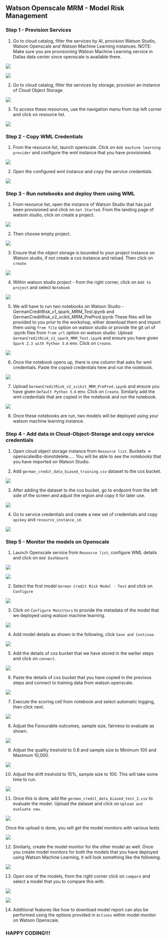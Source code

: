 ## Watson Openscale MRM - Model Risk Management

### Step 1 - Provision Services

1. Go to cloud catalog, filter the services by AI, provision Watson Studio, Watson Openscale and Watson Machine Learning instances.
NOTE: Make sure you are provisioning Watson Machine Learning service in Dallas data center since openscale is available there.

![](img/cloud-01.png)

![](img/cloud-02.png)

2. Go to cloud catalog, filter the services by storage, provision an instance of Cloud Object Storage.

![](img/cloud-03.png)

3. To access these resources, use the navigation menu from top left corner and click on resource list.

![](img/cloud-04.png)

### Step 2 - Copy WML Credentials

1. From the resource list, launch openscale. Click on ```Add machine learning provider``` and configure the wml instance that you have provisioned.

![](img/openscale-wml.png)

2. Open the configured wml instance and copy the service credentials.

![](img/wml-cred.png)


### Step 3 - Run notebooks and deploy them using WML

1. From resource list, open the instance of Watson Studio that has just been provisioned and click on ```Get Started```. From the landing page of watson studio, click on create a project.

![](img/ws-01.png)

2. Then choose empty project.

![](img/ws-02.png)

3. Ensure that the object storage is bounded to your project instance on Watson studio, if not create a cos instance and reload. Then click on ```create```

![](img/ws-03.png)

4. Within watson studio project - from the right corner, click on ```Add to project``` and select ```Notebook```

![](img/ws-04.png)

5. We will have to run two notebooks on Watson Studio - GermanCreditRisk_v1_spark_MRM_Test.ipynb and GermanCreditRisk_v2_scikit_MRM_PreProd.ipynb
These files will be provided to you prior to the workshop, either download them and import them using ```from file``` option on watson studio or provide the git url of .ipynb files from  ```from url``` option on watson studio. Upload ```GermanCreditRisk_v1_spark_MRM_Test.ipynb``` and ensure you have given ```Spark 2.3 with Python 3.6``` env. Click on ```Create```.

![](img/ws-05.png)

6. Once the notebook opens up, there is one column that asks for wml credentials. Paste the copied credentials here and run the notebook.

![](img/ws-06.png)

7. Upload ```GermanCreditRisk_v2_scikit_MRM_PreProd.ipynb``` and ensure you have given ```Default Python 3.6``` env. Click on ```Create```. Similarly add the wml credentials that are copied in the notebook and run the notebook.

![](img/ws-07.png)

8. Once these notebooks are run, two models will be deployed using your watson machine learning instance.


### Step 4 - Add data in Cloud-Object-Storage and copy service credentials

1. Open cloud object storage instance from ```Resource list```.
Buckets -> openscaledbs-donotdelete..... You will be able to see the notebooks that you have imported on Watson Studio.

2. Add ```german_credit_data_biased_training.csv``` dataset to the cos bucket.

![](img/cos.png)

3. After adding the dataset to the cos bucket, go to endpoint from the left side of the screen and adjust the region and copy it for later use.

![](img/cos-01.png)

4. Go to service credentials and create a new set of credentials and copy ```apikey``` and ```resource_instance_id```.

![](img/cos-02.png)

### Step 5 - Monitor the models on Openscale

1. Launch Openscale service from ```Resource list```, configure WML details and click on ```Add Dashboard```.

![](img/openscale-wml.png)

![](img/wos-03.png)

2. Select the first model ```German Credit Risk Model - Test``` and click on ```Configure```

![](img/wos-04.png)

3. Click on ```Configure Monittors``` to provide the metadata of the model that we deployed using watson machine learning.

![](img/wos-05.png)

4. Add model details as shown in the following, click ```Save and Continue```.

![](img/wos-06.png)

5. Add the details of cos bucket that we have stored in the earlier steps and click on ```connect```.

![](img/wos-07.png)

6. Paste the details of cos bucket that you have copied in the previous steps and connect to training data from watson openscale.

![](img/wos-08.png)

7. Execute the scoring cell from notebook and select automatic logging, then click next.

![](img/wos-09.png)

8. Adjust the Favourable outcomes, sample size, fairness to evaluate as shown.

![](img/wos-10.png)

9. Adjust the quality treshold to 0.8 and sample size to Minimum 100 and Maximum 10,000.

![](img/wos-11.png)

10. Adjust the drift treshold to 10%, sample size to 100. This will take some time to run.

![](img/wos-12.png)

11. Once this is done, add the ```german_credit_data_biased_test_2.csv``` to evaluate the model. Upload the dataset and click on ```Upload and evaluate now```.

![](img/openscale-evaluate.png)

Once the upload is done, you will get the model monitors with various tests.

![](img/openscale-evaluate-02.png)

12. Similarly, create the model monitor for the other model as well. Once you create model monitors for both the models that you have deployed using Watson Machine Learning, it will look something like the following.

![](img/openscale-evaluate-03.png)

13. Open one of the models, from the right corner click on ```compare``` and select a model that you to compare this with.

![](img/openscale-compare.png)

![](img/openscale-compare-01.png)

14. Additional features like how to download model report can also be performed using the options provided in ```Actions``` within model monitor on Watson Openscale.


### HAPPY CODING!!!
